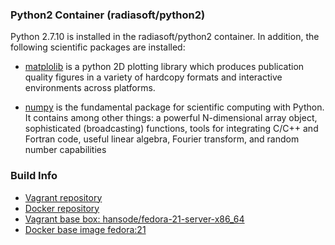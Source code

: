 ### Python2 Container (radiasoft/python2)

Python 2.7.10 is installed in the radiasoft/python2 container. In addition,
the following scientific packages are installed:

* [matplolib](http://matplotlib.org)
  is a python 2D plotting library which produces publication quality
  figures in a variety of hardcopy formats and interactive
  environments across platforms.

* [numpy](http://numpy.org/)
  is the fundamental package for scientific computing with Python. It
  contains among other things: a powerful N-dimensional array object,
  sophisticated (broadcasting) functions, tools for integrating C/C++
  and Fortran code, useful linear algebra, Fourier transform, and
  random number capabilities

### Build Info

* [Vagrant repository](https://atlas.hashicorp.com/radiasoft/boxes/python2)
* [Docker repository](https://hub.docker.com/r/radiasoft/python2)
* [Vagrant base box: hansode/fedora-21-server-x86_64](https://vagrantcloud.com/hansode/boxes/fedora-21-server-x86_64)
* [Docker base image fedora:21](https://hub.docker.com/_/fedora/)
